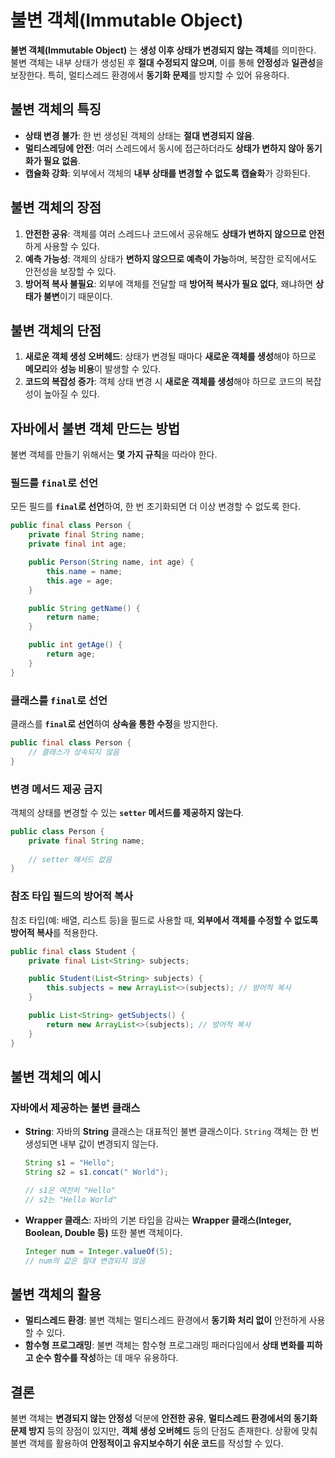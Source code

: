 # 불변 객체(Immutable Object)

**불변 객체(Immutable Object)** 는 **생성 이후 상태가 변경되지 않는 객체**를 의미한다. 불변 객체는 내부 상태가 생성된 후 **절대 수정되지 않으며**, 이를 통해 **안정성**과 **일관성**을 보장한다. 특히, 멀티스레드 환경에서 **동기화 문제**를 방지할 수 있어 유용하다.

## **불변 객체의 특징**

- **상태 변경 불가**: 한 번 생성된 객체의 상태는 **절대 변경되지 않음**.
- **멀티스레딩에 안전**: 여러 스레드에서 동시에 접근하더라도 **상태가 변하지 않아 동기화가 필요 없음**.
- **캡슐화 강화**: 외부에서 객체의 **내부 상태를 변경할 수 없도록 캡슐화**가 강화된다.

## **불변 객체의 장점**

1. **안전한 공유**: 객체를 여러 스레드나 코드에서 공유해도 **상태가 변하지 않으므로 안전**하게 사용할 수 있다.
2. **예측 가능성**: 객체의 상태가 **변하지 않으므로 예측이 가능**하며, 복잡한 로직에서도 안전성을 보장할 수 있다.
3. **방어적 복사 불필요**: 외부에 객체를 전달할 때 **방어적 복사가 필요 없다**, 왜냐하면 **상태가 불변**이기 때문이다.

## **불변 객체의 단점**

1. **새로운 객체 생성 오버헤드**: 상태가 변경될 때마다 **새로운 객체를 생성**해야 하므로 **메모리**와 **성능 비용**이 발생할 수 있다.
2. **코드의 복잡성 증가**: 객체 상태 변경 시 **새로운 객체를 생성**해야 하므로 코드의 복잡성이 높아질 수 있다.

## **자바에서 불변 객체 만드는 방법**

불변 객체를 만들기 위해서는 **몇 가지 규칙**을 따라야 한다.

### **필드를 `final`로 선언**

모든 필드를 **`final`로 선언**하여, 한 번 초기화되면 더 이상 변경할 수 없도록 한다.

```java
public final class Person {
    private final String name;
    private final int age;

    public Person(String name, int age) {
        this.name = name;
        this.age = age;
    }

    public String getName() {
        return name;
    }

    public int getAge() {
        return age;
    }
}
```

### **클래스를 `final`로 선언**

클래스를 **`final`로 선언**하여 **상속을 통한 수정**을 방지한다.

```java
public final class Person {
    // 클래스가 상속되지 않음
}
```

### **변경 메서드 제공 금지**

객체의 상태를 변경할 수 있는 **`setter` 메서드를 제공하지 않는다**.

```java
public class Person {
    private final String name;
    
    // setter 메서드 없음
}
```

### **참조 타입 필드의 방어적 복사**

참조 타입(예: 배열, 리스트 등)을 필드로 사용할 때, **외부에서 객체를 수정할 수 없도록 방어적 복사**를 적용한다.

```java
public final class Student {
    private final List<String> subjects;

    public Student(List<String> subjects) {
        this.subjects = new ArrayList<>(subjects); // 방어적 복사
    }

    public List<String> getSubjects() {
        return new ArrayList<>(subjects); // 방어적 복사
    }
}
```

## **불변 객체의 예시**

### **자바에서 제공하는 불변 클래스**

- **String**: 자바의 **String** 클래스는 대표적인 불변 클래스이다. `String` 객체는 한 번 생성되면 내부 값이 변경되지 않는다.
  
  ```java
  String s1 = "Hello";
  String s2 = s1.concat(" World");
  
  // s1은 여전히 "Hello"
  // s2는 "Hello World"
  ```

- **Wrapper 클래스**: 자바의 기본 타입을 감싸는 **Wrapper 클래스(Integer, Boolean, Double 등)** 또한 불변 객체이다.

  ```java
  Integer num = Integer.valueOf(5);
  // num의 값은 절대 변경되지 않음
  ```

## **불변 객체의 활용**

- **멀티스레드 환경**: 불변 객체는 멀티스레드 환경에서 **동기화 처리 없이** 안전하게 사용할 수 있다.
- **함수형 프로그래밍**: 불변 객체는 함수형 프로그래밍 패러다임에서 **상태 변화를 피하고 순수 함수를 작성**하는 데 매우 유용하다.

## **결론**

불변 객체는 **변경되지 않는 안정성** 덕분에 **안전한 공유**, **멀티스레드 환경에서의 동기화 문제 방지** 등의 장점이 있지만, **객체 생성 오버헤드** 등의 단점도 존재한다. 상황에 맞춰 불변 객체를 활용하여 **안정적이고 유지보수하기 쉬운 코드**를 작성할 수 있다.
